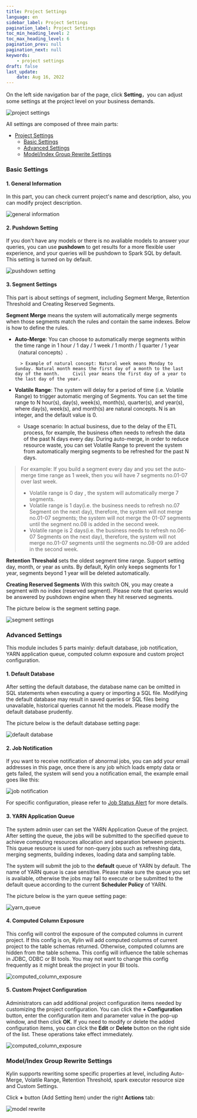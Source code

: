 ```yaml
---
title: Project Settings
language: en
sidebar_label: Project Settings
pagination_label: Project Settings
toc_min_heading_level: 2
toc_max_heading_level: 6
pagination_prev: null
pagination_next: null
keywords:
	- project settings
draft: false
last_update: 
    date: Aug 16, 2022
---
```


On the left side navigation bar of the page, click **Setting**，you can adjust some settings at the project level on your business demands.

![project settings](images/project_settings.png)

All settings are composed of three main parts:

- [Project Settings](#project-settings)
	- [<span id="basic">Basic Settings</span>](#basic-settings)
	- [<span id="advanced">Advanced Settings</span>](#advanced-settings)
	- [<span id="rewrite_models">Model/Index Group Rewrite Settings</span>](#modelindex-group-rewrite-settings)

### <span id="basic">Basic Settings</span>

#### 1. General Information

In this part, you can check current project's name and description, also, you can modify project description.

![general information](images/project_settings_basic_general.png)

#### 2. Pushdown Setting

If you don't have any models or there is no avaliable models to answer your queries, you can use **pushdown** to get results for a more flexible user experience, and your queries will be pushdown to Spark SQL by default. This setting is turned on by default.

![pushdown setting](images/project_settings_pushdown.png)

#### 3. Segment Settings

This part is about settings of segment, including Segment Merge, Retention Threshold and Creating Reserved Segments.

**Segment Merge** means the system will automatically merge segments when those segments match the rules and contain the same indexes. Below is how to define the rules.

- **Auto-Merge**: You can choose to automatically merge segments within the time range in 1 hour / 1 day / 1 week / 1 month / 1 quarter / 1 year （natural concepts）.
      
        > Example of natural concept: Natural week means Monday to Sunday. Natural month means the first day of a month to the last day of the month.     Civil year means the first day of a year to the last day of the year.

- **Volatile Range**: The system will delay for a period of time (i.e. Volatile Range) to trigger automatic merging of Segments. You can set the time range to N hour(s), day(s), week(s), month(s), quarter(s), and year(s), where day(s), week(s), and month(s) are natural concepts. N is an integer, and the default value is 0.
  
  - Usage scenario: In actual business, due to the delay of the ETL process, for example, the business often needs to refresh the data of the past N days every day. During auto-merge, in order to reduce resource waste, you can set Volatile Range to prevent the system from automatically merging segments to be refreshed for the past N days.
    
> For example: If you build a segment every day and you set the auto-merge time range as 1 week, then you will have 7 segments no.01-07 over last week. 
>
> - Volatile range is 0 day , the system will automatically merge 7 segments.
> - Volatile range is 1 day(i.e. the business needs to refresh no.07 Segment on the next day), therefore, the system will not merge no.01-07 segments; the system will not merge the 01-07 segments until the segment no.08 is added in the second week. 
> - Volatile range is 2 days(i.e. the business needs to refresh no.06-07 Segments on the next day), therefore, the system will not merge no.01-07 segments until the segments no.08-09 are added in the second week.

**Retention Threshold** sets the oldest segment time range. Support setting day, month, or year as units. By default, Kylin only keeps segments for 1 year, segments beyond 1 year will be deleted automatically.

**Creating Reserved Segments** With this switch ON, you may create a segment with no index (reserved segment). Please note that queries would be answered by pushdown engine when they hit reserved segments.

The picture below is the segment setting page.

![segment settings](images/project_settings_segment.png)

### <span id="advanced">Advanced Settings</span>

This module includes 5 parts mainly: default database, job notification, YARN application queue, computed column exposure and custom project configuration.

#### 1. Default Database

After setting the default database, the database name can be omitted in SQL statements when executing a query or importing a SQL file. Modifying the default database may result in saved queries or SQL files being unavailable, historical queries cannot hit the models. Please modify the default database prudently.

The picture below is the default database setting page:

![default database](images/project_settings_default_database.png)

#### 2. Job Notification

If you want to receive notification of abnormal jobs, you can add your email addresses in this page, once there is any job which loads empty data or gets failed, the system will send you a notification email, the example email goes like this:

![job notification](images/project_settings_job_notification.png)

For specific configuration, please refer to [Job Status Alert](alerting.md) for more details.

#### 3. YARN Application Queue

The system admin user can set the YARN Application Queue of the project. After setting the queue, the jobs will be submitted to the specified queue to achieve computing resources allocation and separation between projects. This queue resource is used for non-query jobs such as refreshing data, merging segments, building indexes, loading data and sampling table.

The system will submit the job to the **default** queue of YARN by default. The name of YARN queue is case sensitive. Please make sure the queue you set is available, otherwise the jobs may fail to execute or be submitted to the default queue according to the current **Scheduler Policy** of YARN.

The picture below is the yarn queue setting page:

![yarn_queue](images/project_settings_yarn_queue.png)

#### 4. Computed Column Exposure

This config will control the exposure of the computed columns in current project. If this config is on, Kylin will add computed columns of current project to the table schemas returned. Otherwise, computed columns are hidden from the table schema. This config will influence the table schemas in JDBC, ODBC or BI tools.
You may not want to change this config frequently as it might break the project in your BI tools.

![computed_column_exposure](images/project_settings_cc_expose.png)

#### 5. Custom Project Configuration

Administrators can add additional project configuration items needed by customizing the project configuration. You can click the **+ Configuration** button, enter the configuration item and parameter value in the pop-up window, and then click **OK**. If you need to modify or delete the added configuration items, you can click the **Edit** or **Delete** button on the right side of the list. These operations take effect immediately.

![computed_column_exposure](images/project_settings_custom_config.png)

### <span id="rewrite_models">Model/Index Group Rewrite Settings</span>

Kylin supports rewriting some specific properties at level, including Auto-Merge, Volatile Range, Retention Threshold, spark executor resource size and Custom Settings.

Click **+** button (Add Setting Item) under the right **Actions** tab:

![model rewrite](images/project_settings_model_rewrite.png)
